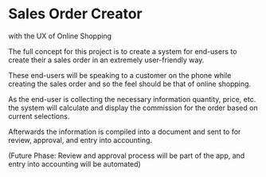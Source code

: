 # Sales Order Creator
with the UX of Online Shopping

The full concept for this project is to create a system for end-users to create their a sales order in an extremely user-friendly way.

These end-users will be speaking to a customer on the phone while creating the sales order and so the feel should be that of online shopping.

As the end-user is collecting the necessary information quantity, price, etc. the system will calculate and display the commission for the order based on current selections.

Afterwards the information is compiled into a document and sent to for review, approval, and entry into accounting.

(Future Phase: Review and approval process will be part of the app, and entry into accounting will be automated)
